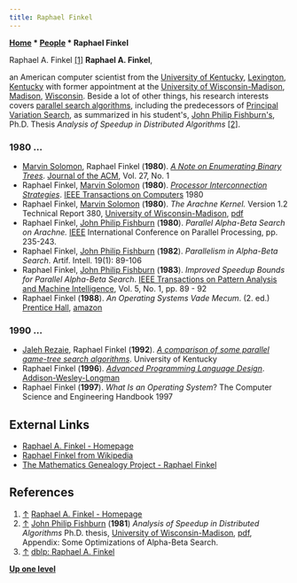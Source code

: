 ```yaml
---
title: Raphael Finkel
---
```

**[Home](Home "Home") \* [People](People "People") \* Raphael Finkel**



 [](http://www.cs.uky.edu/%7Eraphael/) Raphael A. Finkel <a id="cite-note-1" href="#cite-ref-1">[1]</a> 
**Raphael A. Finkel**,  

an American computer scientist from the [University of Kentucky](https://en.wikipedia.org/wiki/University_of_Kentucky), [Lexington](https://en.wikipedia.org/wiki/Lexington,_Kentucky), [Kentucky](https://en.wikipedia.org/wiki/Kentucky) with former appointment at the [University of Wisconsin-Madison](https://en.wikipedia.org/wiki/University_of_Wisconsin-Madison), [Madison](https://en.wikipedia.org/wiki/Madison,_Wisconsin), [Wisconsin](https://en.wikipedia.org/wiki/Wisconsin). Beside a lot of other things, his research interests covers [parallel search algorithms](Parallel_Search "Parallel Search"), including the predecessors of [Principal Variation Search](Principal_Variation_Search "Principal Variation Search"), as summarized in his student's, [John Philip Fishburn's](John_Philip_Fishburn "John Philip Fishburn"), Ph.D. Thesis *Analysis of Speedup in Distributed Algorithms* <a id="cite-note-2" href="#cite-ref-2">[2]</a>. 



### 1980 ...


* [Marvin Solomon](Marvin_Solomon "Marvin Solomon"), Raphael Finkel (**1980**). *[A Note on Enumerating Binary Trees](http://portal.acm.org/citation.cfm?id=322171)*. [Journal of the ACM](ACM#Journal "ACM"), Vol. 27, No. 1
* Raphael Finkel, [Marvin Solomon](Marvin_Solomon "Marvin Solomon") (**1980**). *[Processor Interconnection Strategies](http://ieeexplore.ieee.org/xpl/freeabs_all.jsp?arnumber=1675586)*. [IEEE Transactions on Computers](IEEE#TOC "IEEE") 1980
* Raphael Finkel, [Marvin Solomon](Marvin_Solomon "Marvin Solomon") (**1980**). *The Arachne Kernel.* Version 1.2 Technical Report 380, [University of Wisconsin-Madison](https://en.wikipedia.org/wiki/University_of_Wisconsin-Madison), [pdf](http://ftp.cs.wisc.edu/pub/techreports/1980/TR380.pdf)
* Raphael Finkel, [John Philip Fishburn](John_Philip_Fishburn "John Philip Fishburn") (**1980**). *Parallel Alpha-Beta Search on Arachne.* [IEEE](IEEE "IEEE") International Conference on Parallel Processing, pp. 235-243.
* Raphael Finkel, [John Philip Fishburn](John_Philip_Fishburn "John Philip Fishburn") (**1982**). *Parallelism in Alpha-Beta Search*. Artif. Intell. 19(1): 89-106
* Raphael Finkel, [John Philip Fishburn](John_Philip_Fishburn "John Philip Fishburn") (**1983**). *Improved Speedup Bounds for Parallel Alpha-Beta Search*. [IEEE Transactions on Pattern Analysis and Machine Intelligence](IEEE#TPAMI "IEEE"), Vol. 5, No. 1, pp. 89 - 92
* Raphael Finkel (**1988**). *An Operating Systems Vade Mecum*. (2. ed.) [Prentice Hall](https://en.wikipedia.org/wiki/Prentice_Hall), [amazon](https://www.amazon.com/Operating-Systems-Vade-Mecum/dp/0136379508)


### 1990 ...


* [Jaleh Rezaie](Jaleh_Rezaie "Jaleh Rezaie"), Raphael Finkel (**1992**). *[A comparison of some parallel game-tree search algorithms](https://www.researchgate.net/publication/2813087_A_comparison_of_some_parallel_game-tree_search_algorithms_Revised_version)*. University of Kentucky
* Raphael Finkel (**1996**). *[Advanced Programming Language Design](http://wiki.c2.com/?AdvancedProgrammingLanguageDesign)*. [Addison-Wesley-Longman](https://en.wikipedia.org/wiki/Addison-Wesley)
* Raphael Finkel (**1997**). *What Is an Operating System*? The Computer Science and Engineering Handbook 1997


## External Links


* [Raphael A. Finkel - Homepage](http://www.cs.uky.edu/%7Eraphael/)
* [Raphael Finkel from Wikipedia](https://en.wikipedia.org/wiki/Raphael_Finkel)
* [The Mathematics Genealogy Project - Raphael Finkel](https://genealogy.math.ndsu.nodak.edu/id.php?id=82418)


## References


1. <a id="cite-ref-1" href="#cite-note-1">↑</a> [Raphael A. Finkel - Homepage](http://www.cs.uky.edu/%7Eraphael/)
2. <a id="cite-ref-2" href="#cite-note-2">↑</a> [John Philip Fishburn](John_Philip_Fishburn "John Philip Fishburn") (**1981**) *Analysis of Speedup in Distributed Algorithms* Ph.D. thesis, [University of Wisconsin-Madison](https://en.wikipedia.org/wiki/University_of_Wisconsin-Madison), [pdf](http://www.cs.wisc.edu/techreports/1981/TR431.pdf), Appendix: Some Optimizations of Alpha-Beta Search.
3. <a id="cite-ref-3" href="#cite-note-3">↑</a> [dblp: Raphael A. Finkel](http://dblp.uni-trier.de/pers/hd/f/Finkel:Raphael_A=)

**[Up one level](People "People")**







 

